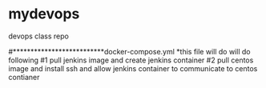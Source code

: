 # mydevops
devops class repo

#**************************docker-compose.yml
*this file will do will do following
  #1 pull jenkins image and create jenkins container 
  #2 pull centos image and install ssh and allow jenkins container to communicate to centos contianer
